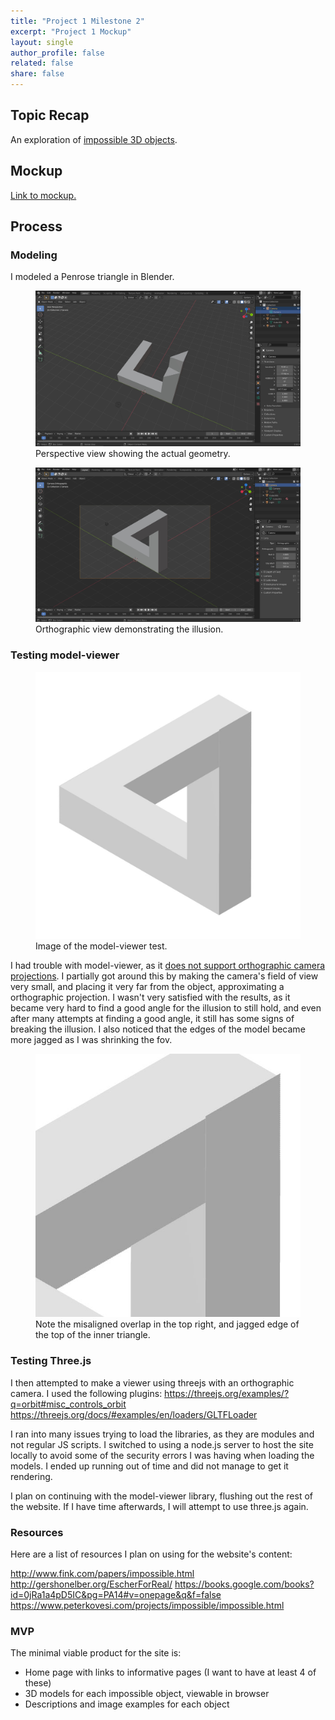 ```yaml
---
title: "Project 1 Milestone 2"
excerpt: "Project 1 Mockup"
layout: single
author_profile: false
related: false
share: false
---
```


## Topic Recap
An exploration of [impossible 3D objects](https://en.wikipedia.org/wiki/Impossible_object).

## Mockup
[Link to mockup.](/_pages/impossibleobjects/milestone1/)

## Process
### Modeling
I modeled a Penrose triangle in Blender.

<figure class="align-center">
	<a href="/assets/images/atls5630/project1m2penrose1.JPG"><img src="/assets/images/atls5630/project1m2penrose1.JPG"></a>
  <figcaption>Perspective view showing the actual geometry.</figcaption>
</figure>

<figure class="align-center">
	<a href="/assets/images/atls5630/project1m2penrose2.JPG"><img src="/assets/images/atls5630/project1m2penrose2.JPG"></a>
  <figcaption>Orthographic view demonstrating the illusion.</figcaption>
</figure>

### Testing model-viewer

<figure class="align-center">
	<a href="/assets/images/atls5630/project1m2modelviewer.jpg"><img src="/assets/images/atls5630/project1m2modelviewer.jpg"></a>
  <figcaption>Image of the model-viewer test.</figcaption>
</figure>

I had trouble with model-viewer, as it [does not support orthographic camera projections](https://github.com/google/model-viewer/issues/1101). I partially got around this by making the camera's field of view very small, and placing it very far from the object, approximating a orthographic projection. I wasn't very satisfied with the results, as it became very hard to find a good angle for the illusion to still hold, and even after many attempts at finding a good angle, it still has some signs of breaking the illusion. I also noticed that the edges of the model became more jagged as I was shrinking the fov.

<figure class="align-center">
	<a href="/assets/images/atls5630/project1m2modelviewerclose.JPG"><img src="/assets/images/atls5630/project1m2modelviewerclose.JPG"></a>
  <figcaption>Note the misaligned overlap in the top right, and jagged edge of the top of the inner triangle.</figcaption>
</figure>

### Testing Three.js

I then attempted to make a viewer using threejs with an orthographic camera. I used the following plugins:
https://threejs.org/examples/?q=orbit#misc_controls_orbit
https://threejs.org/docs/#examples/en/loaders/GLTFLoader

I ran into many issues trying to load the libraries, as they are modules and not regular JS scripts. I switched to using a node.js server to host the site locally to avoid some of the security errors I was having when loading the models. I ended up running out of time and did not manage to get it rendering.

I plan on continuing with the model-viewer library, flushing out the rest of the website. If I have time afterwards, I will attempt to use three.js again.

### Resources

Here are a list of resources I plan on using for the website's content:

http://www.fink.com/papers/impossible.html
http://gershonelber.org/EscherForReal/
https://books.google.com/books?id=0jRa1a4pD5IC&pg=PA14#v=onepage&q&f=false
https://www.peterkovesi.com/projects/impossible/impossible.html

### MVP
The minimal viable product for the site is:
- Home page with links to informative pages (I want to have at least 4 of these)
- 3D models for each impossible object, viewable in browser
- Descriptions and image examples for each object
